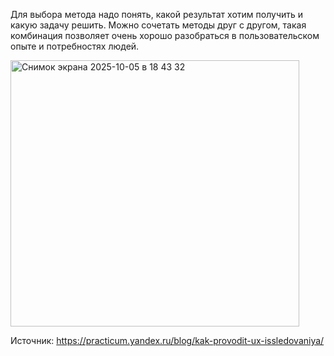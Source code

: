 
Для выбора метода надо понять, какой результат хотим получить и какую задачу решить. Можно сочетать методы друг с другом, такая комбинация позволяет очень хорошо разобраться в пользовательском опыте и потребностях людей.

<img width="462" height="426" alt="Снимок экрана 2025-10-05 в 18 43 32" src="https://github.com/user-attachments/assets/35496d83-16f7-4175-9a69-430835efd7cf" />


Источник: https://practicum.yandex.ru/blog/kak-provodit-ux-issledovaniya/

